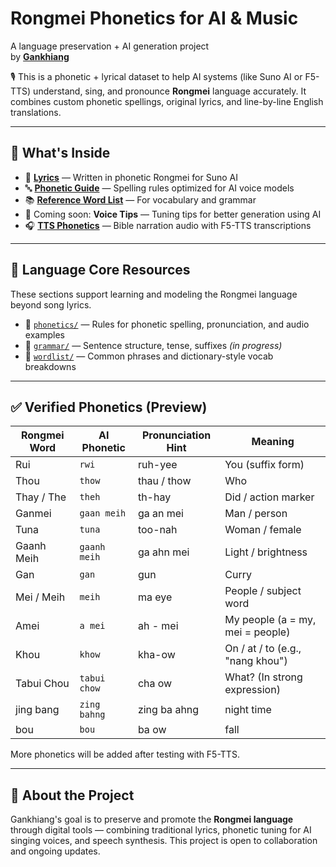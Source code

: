 # Rongmei Phonetics for AI & Music  
A language preservation + AI generation project  
by **[Gankhiang](https://www.youtube.com/@Gankhiang)**

🎙️ This is a phonetic + lyrical dataset to help AI systems (like Suno AI or F5-TTS) understand, sing, and pronounce **Rongmei** language accurately. It combines custom phonetic spellings, original lyrics, and line-by-line English translations.

---

## 📁 What's Inside

- 🎵 [**Lyrics**](songs/) — Written in phonetic Rongmei for Suno AI  
- 🔤 [**Phonetic Guide**](phonetic-guide.md) — Spelling rules optimized for AI voice models  
- 📚 [**Reference Word List**](reference/word-list.md) — For vocabulary and grammar  
- 🧠 Coming soon: **Voice Tips** — Tuning tips for better generation using AI  
- 🎧 [**TTS Phonetics**](tts-phonetics/) — Bible narration audio with F5-TTS transcriptions  

---

## 📂 Language Core Resources

These sections support learning and modeling the Rongmei language beyond song lyrics.

- 📌 [`phonetics/`](phonetics/) — Rules for phonetic spelling, pronunciation, and audio examples  
- 🧠 [`grammar/`](grammar/) — Sentence structure, tense, suffixes *(in progress)*  
- 📓 [`wordlist/`](wordlist/) — Common phrases and dictionary-style vocab breakdowns  

---

## ✅ Verified Phonetics (Preview)

| Rongmei Word | AI Phonetic | Pronunciation Hint | Meaning |
|--------------|-------------|--------------------|---------|
| Rui          | `rwi`       | ruh-yee            | You (suffix form) |
| Thou         | `thow`      | thau / thow        | Who |
| Thay / The   | `theh`      | th-hay             | Did / action marker |
| Ganmei       | `gaan meih` | ga an mei          | Man / person |
| Tuna         | `tuna`      | too-nah            | Woman / female |
| Gaanh Meih   | `gaanh meih`| ga ahn mei         | Light / brightness |
| Gan          | `gan`       | gun                | Curry |
| Mei / Meih   | `meih`      | ma eye             | People / subject word |
| Amei         | `a mei`     | ah - mei           | My people (a = my, mei = people) |
| Khou         | `khow`      | kha-ow             | On / at / to (e.g., "nang khou") |
| Tabui Chou   | `tabui chow`| cha ow             | What? (In strong expression) |
| jing bang    | `zing bahng`| zing ba ahng       | night time |
| bou          | `bou`       | ba ow              | fall       |

More phonetics will be added after testing with F5-TTS.

---

## 📌 About the Project

Gankhiang's goal is to preserve and promote the **Rongmei language** through digital tools — combining traditional lyrics, phonetic tuning for AI singing voices, and speech synthesis. This project is open to collaboration and ongoing updates.
